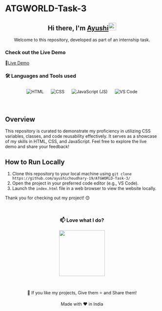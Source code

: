 # ATGWORLD-Task-3

<div align="center">
   <h2>Hi there, I'm <a href="https://github.com/ayushichoudhary-19/">Ayushi</a><img src="https://media.giphy.com/media/hvRJCLFzcasrR4ia7z/giphy.gif" width="25px"></h2>
  <p>Welcome to this repository, developed as part of an internship task.
</p>
</div>


### Check out the Live Demo
🔗[Live Demo](https://atgworld-task-2.vercel.app/)

### 🛠️ Languages and Tools used

<p align="center">
  <img src="https://img.icons8.com/color/96/000000/html-5.png" alt="HTML" style="margin: 10px;">
  <img src="https://img.icons8.com/color/96/000000/css3.png" alt="CSS" style="margin: 10px;">
  <img src="https://img.icons8.com/color/96/000000/javascript.png" alt="JavaScript (JS)" style="margin: 10px;">
  <img src="https://img.icons8.com/color/96/000000/visual-studio-code-2019.png" alt="VS Code" style="margin: 10px;">
</p>
<br>

## Overview
This repository is curated to demonstrate my proficiency in utilizing CSS variables, classes, and code reusability effectively. It serves as a showcase of my skills in HTML, CSS, and JavaScript. Feel free to explore the live demo and share your feedback!

## How to Run Locally
1. Clone this repository to your local machine using `git clone https://github.com/ayushichoudhary-19/ATGWORLD-Task-3/`
2. Open the project in your preferred code editor (e.g., VS Code).
3. Launch the `index.html` file in a web browser to view the website locally.

Thank you for checking out my project! 😊

<br>

<div align="center">
   
### 📫 Love what I do? 
<a href="https://liberapay.com/ayushichoudhary/donate" target="_blank"><img src="https://cdn.buymeacoffee.com/buttons/v2/default-red.png" width="150" ></a>
</div>
<br>

<p align="center">💙 If you like my projects, Give them ⭐ and Share them!</p>

<p align="center">Made with ❤️ in India</p>
